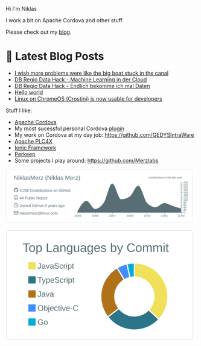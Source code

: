 Hi I'm Niklas

I work a bit on Apache Cordova and other stuff.

Please check out my [blog](https://blog.merzlabs.com/).

# 📩 Latest Blog Posts
<!-- BLOG-POST-LIST:START -->
- [I wish more problems were like the big boat stuck in the canal](https://world.hey.com/merz/i-wish-more-problems-were-like-the-big-boat-stuck-in-the-canal-f6d65d5d)
- [DB Regio Data Hack - Machine Learning in der Cloud](https://world.hey.com/merz/db-regio-data-hack-machine-learning-in-der-cloud-2b4e90c3)
- [DB Regio Data Hack - Endlich bekomme ich mal Daten](https://world.hey.com/merz/db-regio-data-hack-endlich-bekomme-ich-mal-daten-1a697ce0)
- [Hello world](https://world.hey.com/merz/hello-world-9cf93a2a)
- [Linux on ChromeOS (Crostini) is now usable for developers](https://blog.merzlabs.com/posts/crostini-now-usable/)
<!-- BLOG-POST-LIST:END -->

Stuff I like:

* [Apache Cordova](https://cordova.apache.org/)
* My most sucessful personal Cordova [plugin](https://github.com/NiklasMerz/cordova-plugin-fingerprint-aio)
* My work on Cordova at my day job: https://github.com/GEDYSIntraWare
* [Apache PLC4X](https://github.com/apache/plc4x)
* [Ionic Framework](https://github.com/ionic-team/ionic-framework)
* [Perkeep](https://github.com/perkeep/perkeep)
* Some projects I play around: https://github.com/Merzlabs

[![](https://raw.githubusercontent.com/NiklasMerz/NiklasMerz/master/profile-summary-card-output/default/0-profile-details.svg)](https://github.com/vn7n24fzkq/github-profile-summary-cards)

[![](https://raw.githubusercontent.com/NiklasMerz/NiklasMerz/master/profile-summary-card-output/default/2-most-commit-language.svg)](https://github.com/vn7n24fzkq/github-profile-summary-cards)
